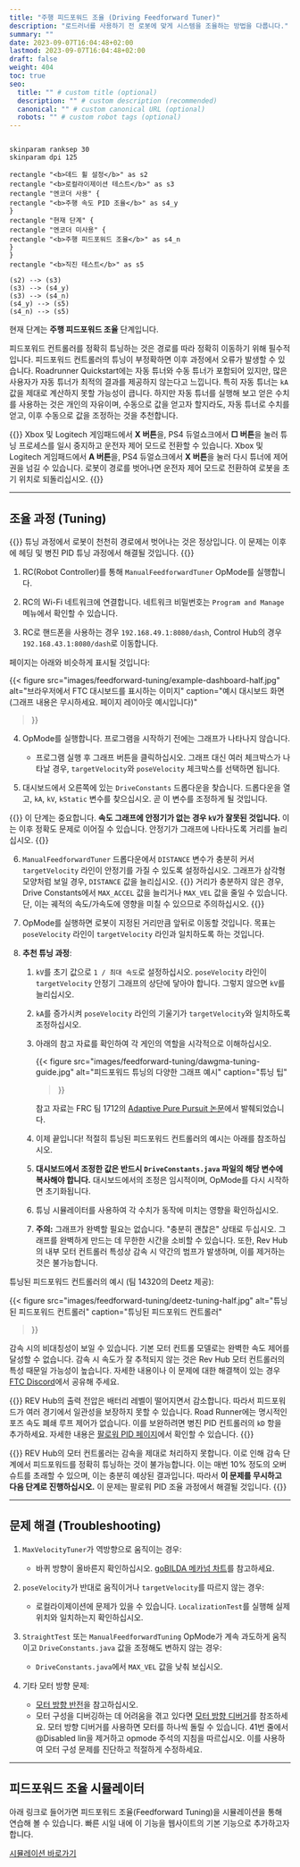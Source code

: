 ```yaml
---
title: "주행 피드포워드 조율 (Driving Feedforward Tuner)"
description: "로드러너를 사용하기 전 로봇에 맞게 시스템을 조율하는 방법을 다룹니다."
summary: ""
date: 2023-09-07T16:04:48+02:00
lastmod: 2023-09-07T16:04:48+02:00
draft: false
weight: 404
toc: true
seo:
  title: "" # custom title (optional)
  description: "" # custom description (recommended)
  canonical: "" # custom canonical URL (optional)
  robots: "" # custom robot tags (optional)
---
```


```kroki {type=PlantUML}

skinparam ranksep 30
skinparam dpi 125

rectangle "<b>데드 휠 설정</b>" as s2
rectangle "<b>로컬라이제이션 테스트</b>" as s3
rectangle "엔코더 사용" { 
rectangle "<b>주행 속도 PID 조율</b>" as s4_y
}
rectangle "현재 단계" {
rectangle "엔코더 미사용" { 
rectangle "<b>주행 피드포워드 조율</b>" as s4_n
}
}
rectangle "<b>직진 테스트</b>" as s5

(s2) --> (s3)
(s3) --> (s4_y)
(s3) --> (s4_n)
(s4_y) --> (s5)
(s4_n) --> (s5)

```
현재 단계는 **주행 피드포워드 조율** 단계입니다.

피드포워드 컨트롤러를 정확히 튜닝하는 것은 경로를 따라 정확히 이동하기 위해 필수적입니다. 
피드포워드 컨트롤러의 튜닝이 부정확하면 이후 과정에서 오류가 발생할 수 있습니다. 
Roadrunner Quickstart에는 자동 튜너와 수동 튜너가 포함되어 있지만, 
많은 사용자가 자동 튜너가 최적의 결과를 제공하지 않는다고 느낍니다. 
특히 자동 튜너는 `kA` 값을 제대로 계산하지 못할 가능성이 큽니다. 
하지만 자동 튜너를 실행해 보고 얻은 수치를 사용하는 것은 개인의 자유이며, 
수동으로 값을 얻고자 할지라도, 자동 튜너로 수치를 얻고, 이후 수동으로 값을 조정하는 것을 추천합니다.

{{<callout context="tip" title="팁" icon="outline/rocket">}}
Xbox 및 Logitech 게임패드에서 **X 버튼**을, PS4 듀얼쇼크에서 **□ 버튼**을 눌러 튜닝 프로세스를 일시 중지하고 운전자 제어 모드로 전환할 수 있습니다.
Xbox 및 Logitech 게임패드에서 **A 버튼**을, PS4 듀얼쇼크에서 **X 버튼**을 눌러 다시 튜너에 제어권을 넘길 수 있습니다.
로봇이 경로를 벗어나면 운전자 제어 모드로 전환하여 로봇을 초기 위치로 되돌리십시오.
{{</callout>}}

---

## 조율 과정 (Tuning)
{{<callout context="caution" title="주의" icon="outline/alert-triangle">}}
튜닝 과정에서 로봇이 천천히 경로에서 벗어나는 것은 정상입니다. 이 문제는 이후에 헤딩 및 병진 PID 튜닝 과정에서 해결될 것입니다.
{{</callout>}}

1. RC(Robot Controller)를 통해 `ManualFeedforwardTuner` OpMode를 실행합니다.

2. RC의 Wi-Fi 네트워크에 연결합니다. 네트워크 비밀번호는 `Program and Manage` 메뉴에서 확인할 수 있습니다.

3. RC로 핸드폰을 사용하는 경우 `192.168.49.1:8080/dash`, Control Hub의 경우 `192.168.43.1:8080/dash`로 이동합니다.

페이지는 아래와 비슷하게 표시될 것입니다:

{{< figure
src="images/feedforward-tuning/example-dashboard-half.jpg"
alt="브라우저에서 FTC 대시보드를 표시하는 이미지"
caption="예시 대시보드 화면<br>(그래프 내용은 무시하세요. 페이지 레이아웃 예시입니다)"
>}}

4. OpMode를 실행합니다. 프로그램을 시작하기 전에는 그래프가 나타나지 않습니다.
    - 프로그램 실행 후 그래프 버튼을 클릭하십시오. 그래프 대신 여러 체크박스가 나타날 경우, `targetVelocity`와 `poseVelocity` 체크박스를 선택하면 됩니다.

5. 대시보드에서 오른쪽에 있는 `DriveConstants` 드롭다운을 찾습니다. 드롭다운을 열고, `kA`, `kV`, `kStatic` 변수를 찾으십시오. 곧 이 변수를 조정하게 될 것입니다.

{{<callout context="caution" title="주의" icon="outline/alert-triangle">}}
이 단계는 중요합니다. **속도 그래프에 안정기가 없는 경우 `kV`가 잘못된 것입니다.** 
이는 이후 정확도 문제로 이어질 수 있습니다. 안정기가 그래프에 나타나도록 거리를 늘리십시오.
{{</callout>}}

6. `ManualFeedforwardTuner` 드롭다운에서 `DISTANCE` 변수가 충분히 커서 `targetVelocity` 라인이 안정기를 가질 수 있도록 설정하십시오. 그래프가 삼각형 모양처럼 보일 경우, `DISTANCE` 값을 늘리십시오.
    {{<callout context="tip" title="팁" icon="outline/rocket">}}
    거리가 충분하지 않은 경우, Drive Constants에서 `MAX_ACCEL` 값을 늘리거나 `MAX_VEL` 값을 줄일 수 있습니다. 단, 이는 궤적의 속도/가속도에 영향을 미칠 수 있으므로 주의하십시오.
    {{</callout>}}

7. OpMode를 실행하면 로봇이 지정된 거리만큼 앞뒤로 이동할 것입니다. 목표는 `poseVelocity` 라인이 `targetVelocity` 라인과 일치하도록 하는 것입니다.

8. **추천 튜닝 과정**:

    1. `kV`를 초기 값으로 `1 / 최대 속도`로 설정하십시오. `poseVelocity` 라인이 `targetVelocity` 안정기 그래프의 상단에 닿아야 합니다. 그렇지 않으면 `kV`를 늘리십시오.
    2. `kA`를 증가시켜 `poseVelocity` 라인의 기울기가 `targetVelocity`와 일치하도록 조정하십시오.
    3. 아래의 참고 자료를 확인하여 각 게인의 역할을 시각적으로 이해하십시오.

       {{< figure
       src="images/feedforward-tuning/dawgma-tuning-guide.jpg"
       alt="피드포워드 튜닝의 다양한 그래프 예시"
       caption="튜닝 팁"
       >}}

       참고 자료는 FRC 팀 1712의 [Adaptive Pure Pursuit 논문](https://www.chiefdelphi.com/t/paper-implementation-of-the-adaptive-pure-pursuit-controller/166552)에서 발췌되었습니다.

    4. 이제 끝입니다! 적절히 튜닝된 피드포워드 컨트롤러의 예시는 아래를 참조하십시오.
    5. **대시보드에서 조정한 값은 반드시 `DriveConstants.java` 파일의 해당 변수에 복사해야 합니다.** 대시보드에서의 조정은 임시적이며, OpMode를 다시 시작하면 초기화됩니다.
    6. 튜닝 시뮬레이터를 사용하여 각 수치가 동작에 미치는 영향을 확인하십시오.
    7. **주의:** 그래프가 완벽할 필요는 없습니다. "충분히 괜찮은" 상태로 두십시오. 그래프를 완벽하게 만드는 데 무한한 시간을 소비할 수 있습니다. 또한, Rev Hub의 내부 모터 컨트롤러 특성상 감속 시 약간의 범프가 발생하며, 이를 제거하는 것은 불가능합니다.

튜닝된 피드포워드 컨트롤러의 예시 (팀 14320의 Deetz 제공):

{{< figure
src="images/feedforward-tuning/deetz-tuning-half.jpg"
alt="튜닝된 피드포워드 컨트롤러"
caption="튜닝된 피드포워드 컨트롤러"
>}}

감속 시의 비대칭성이 보일 수 있습니다. 기본 모터 컨트롤 모델로는 완벽한 속도 제어를 달성할 수 없습니다. 
감속 시 속도가 잘 추적되지 않는 것은 Rev Hub 모터 컨트롤러의 특성 때문일 가능성이 높습니다. 
자세한 내용이나 이 문제에 대한 해결책이 있는 경우 [FTC Discord](https://discord.gg/first-tech-challenge)에서 공유해 주세요.

{{<callout context="tip" title="팁" icon="outline/rocket">}}
REV Hub의 출력 전압은 배터리 레벨이 떨어지면서 감소합니다. 
따라서 피드포워드가 여러 경기에서 일관성을 보장하지 못할 수 있습니다. 
Road Runner에는 명시적인 포즈 속도 폐쇄 루프 제어가 없습니다. 
이를 보완하려면 병진 PID 컨트롤러의 `kD` 항을 추가하세요. 
자세한 내용은 [팔로워 PID 페이지](/follower-pid-tuning)에서 확인할 수 있습니다.
{{</callout>}}

{{<callout context="caution" title="주의" icon="outline/alert-triangle">}}
REV Hub의 모터 컨트롤러는 감속을 제대로 처리하지 못합니다. 
이로 인해 감속 단계에서 피드포워드를 정확히 튜닝하는 것이 불가능합니다. 
이는 매번 10% 정도의 오버슈트를 초래할 수 있으며, 이는 충분히 예상된 결과입니다.
따라서 **이 문제를 무시하고 다음 단계로 진행하십시오.** 
이 문제는 팔로워 PID 조율 과정에서 해결될 것입니다.
{{</callout>}}

---

## 문제 해결 (Troubleshooting)

1. `MaxVelocityTuner`가 역방향으로 움직이는 경우:
    - 바퀴 방향이 올바른지 확인하십시오. [goBILDA 메카넘 차트](/drive-constants.html#samplemecanumdrive-motor-direction)를 참고하세요.

2. `poseVelocity`가 반대로 움직이거나 `targetVelocity`를 따르지 않는 경우:
    - 로컬라이제이션에 문제가 있을 수 있습니다. `LocalizationTest`를 실행해 실제 위치와 일치하는지 확인하십시오.

3. `StraightTest` 또는 `ManualFeedforwardTuning` OpMode가 계속 과도하게 움직이고 `DriveConstants.java` 값을 조정해도 변하지 않는 경우:
    - `DriveConstants.java`에서 `MAX_VEL` 값을 낮춰 보십시오.

4. 기타 모터 방향 문제:
    - [모터 방향 반전](drive-constants.html#samplemecanumdrive-motor-direction)을 참고하십시오.
    - 모터 구성을 디버깅하는 데 어려움을 겪고 있다면 [모터 방향 디버거](https://github.com/acmerobotics/road-runner-quickstart/blob/quickstart1/TeamCode/src/main/java/org/firstinspires/ftc/teamcode/drive/opmode/MotorDirectionDebugger.java)를 참조하세요. 모터 방향 디버거를 사용하면 모터를 하나씩 돌릴 수 있습니다. 41번 줄에서 @Disabled lin을 제거하고 opmode 주석의 지침을 따르십시오. 이를 사용하여 모터 구성 문제를 진단하고 적절하게 수정하세요.

---

## 피드포워드 조율 시뮬레이터
아래 링크로 들어가면 피드포워드 조율(Feedforward Tuning)을 시뮬레이션을 통해 연습해 볼 수 있습니다.
빠른 시일 내에 이 기능을 웹사이트의 기본 기능으로 추가하고자 합니다.

<a class="btn btn-primary btn-cta rounded-pill btn-lg my-3" href="https://learnroadrunner.com/feedforward-tuning.html#feedforward-tuning-simulator" role="button">시뮬레이션 바로가기</a>